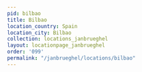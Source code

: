 ```yaml
---
pid: bilbao
title: Bilbao
location_country: Spain
location_city: Bilbao
collection: locations_janbrueghel
layout: locationpage_janbrueghel
order: '099'
permalink: "/janbrueghel/locations/bilbao"
---
```

